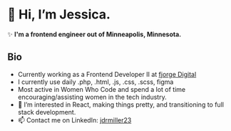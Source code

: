 # 👋 Hi, I’m Jessica.
✨ **I'm a frontend engineer out of Minneapolis, Minnesota.**

## Bio
- Currently working as a Frontend Developer II at [fjorge Digital](https://fjorgedigital.com/)
- I currently use daily .php, .html, .js, .css, .scss, figma
- Most active in Women Who Code and spend a lot of time encouraging/assisting women in the tech industry. 
- 🌱 I’m interested in React, making things pretty, and transitioning to full stack development. 
- 📫 Contact me on LinkedIn: [jdrmiller23](https://www.linkedin.com/in/jdrmiller23)

